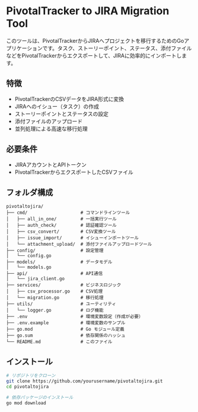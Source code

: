 # PivotalTracker to JIRA Migration Tool

このツールは、PivotalTrackerからJIRAへプロジェクトを移行するためのGoアプリケーションです。タスク、ストーリーポイント、ステータス、添付ファイルなどをPivotalTrackerからエクスポートして、JIRAに効率的にインポートします。

## 特徴

- PivotalTrackerのCSVデータをJIRA形式に変換
- JIRAへのイシュー（タスク）の作成
- ストーリーポイントとステータスの設定
- 添付ファイルのアップロード
- 並列処理による高速な移行処理

## 必要条件

- JIRAアカウントとAPIトークン
- PivotalTrackerからエクスポートしたCSVファイル

## フォルダ構成

```
pivotaltojira/
├── cmd/                    # コマンドラインツール
│   ├── all_in_one/         # 一括実行ツール
│   ├── auth_check/         # 認証確認ツール
│   ├── csv_convert/        # CSV変換ツール
│   ├── issue_import/       # イシューインポートツール
│   └── attachment_upload/  # 添付ファイルアップロードツール
├── config/                 # 設定管理
│   └── config.go
├── models/                 # データモデル
│   └── models.go
├── api/                    # API通信
│   └── jira_client.go
├── services/               # ビジネスロジック
│   ├── csv_processor.go    # CSV処理
│   └── migration.go        # 移行処理
├── utils/                  # ユーティリティ
│   └── logger.go           # ログ機能
├── .env                    # 環境変数設定（作成が必要）
├── .env.example            # 環境変数のサンプル
├── go.mod                  # Go モジュール定義
├── go.sum                  # 依存関係のハッシュ
└── README.md               # このファイル
```

## インストール

```bash
# リポジトリをクローン
git clone https://github.com/yourusername/pivotaltojira.git
cd pivotaltojira

# 依存パッケージのインストール
go mod download
